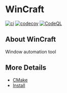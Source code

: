 # WinCraft

[![ci](https://github.com/Onimuru/WinCraft/actions/workflows/continuous-integration.yml/badge.svg)](https://github.com/Onimuru/WinCraft/actions/workflows/continuous-integration.yml)
[![codecov](https://codecov.io/gh/Onimuru/WinCraft/branch/main/graph/badge.svg)](https://codecov.io/gh/Onimuru/WinCraft)
[![CodeQL](https://github.com/Onimuru/WinCraft/actions/workflows/codeql.yml/badge.svg)](https://github.com/Onimuru/WinCraft/actions/workflows/codeql.yml)

## About WinCraft
Window automation tool

## More Details

 * [CMake](README_cmake.md)
 * [Install](README_install.md)
